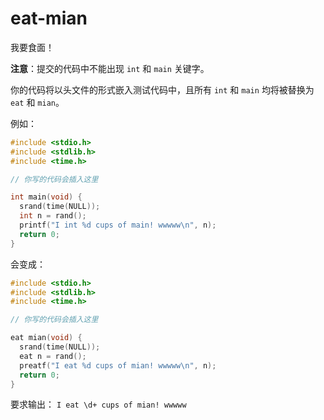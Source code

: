 # eat-mian

我要食面！

**注意**：提交的代码中不能出现 `int` 和 `main` 关键字。

你的代码将以头文件的形式嵌入测试代码中，且所有 `int` 和 `main` 均将被替换为 `eat` 和 `mian`。

例如：
```c
#include <stdio.h>
#include <stdlib.h>
#include <time.h>

// 你写的代码会插入这里

int main(void) {
  srand(time(NULL));
  int n = rand();
  printf("I int %d cups of main! wwwww\n", n);
  return 0;
}

```
会变成：
```c
#include <stdio.h>
#include <stdlib.h>
#include <time.h>

// 你写的代码会插入这里

eat mian(void) {
  srand(time(NULL));
  eat n = rand();
  preatf("I eat %d cups of mian! wwwww\n", n);
  return 0;
}

```

要求输出： `I eat \d+ cups of mian! wwwww`